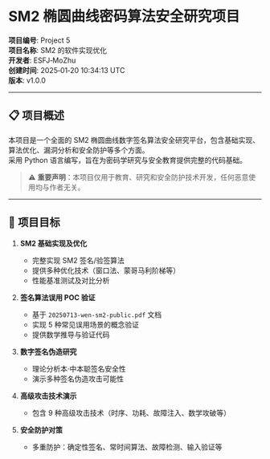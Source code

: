 # SM2 椭圆曲线密码算法安全研究项目

**项目编号**: Project 5  
**项目名称**: SM2 的软件实现优化  
**开发者**: ESFJ‑MoZhu  
**创建时间**: 2025‑01‑20 10:34:13 UTC  
**版本**: v1.0.0  

---

## 📋 项目概述

本项目是一个全面的 SM2 椭圆曲线数字签名算法安全研究平台，包含基础实现、算法优化、漏洞分析和安全防护等多个方面。  
采用 Python 语言编写，旨在为密码学研究与安全教育提供完整的代码基础。

> ⚠️ **重要声明**：本项目仅用于教育、研究和安全防护技术开发，任何恶意使用均与作者无关。

---

## 🎯 项目目标

1. **SM2 基础实现及优化**  
   - 完整实现 SM2 签名/验签算法  
   - 提供多种优化技术（窗口法、蒙哥马利阶梯等）  
   - 性能基准测试及对比分析  

2. **签名算法误用 POC 验证**  
   - 基于 `20250713-wen-sm2-public.pdf` 文档  
   - 实现 5 种常见误用场景的概念验证  
   - 提供数学推导与验证代码  

3. **数字签名伪造研究**  
   - 理论分析本·中本聪签名安全性  
   - 演示多种签名伪造攻击可能性  

4. **高级攻击技术演示**  
   - 包含 9 种高级攻击技术（时序、功耗、故障注入、数学攻破等）  

5. **安全防护对策**  
   - 多重防护：确定性签名、常时间算法、故障检测、输入验证等  

